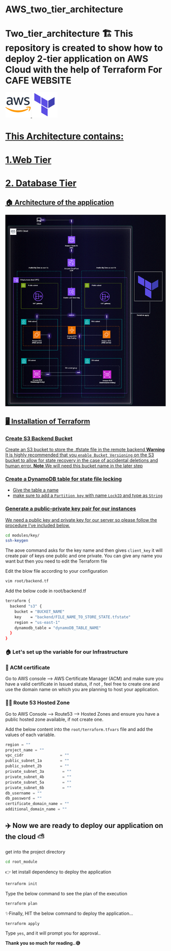 # AWS_two_tier_architecture

# Two_tier_architecture 🏗 This repository is created to show how to deploy 2-tier application on AWS Cloud with the help of Terraform For CAFE WEBSITE
<a href="https://aws.amazon.com" target="_blank" rel="noreferrer"> <img src="https://raw.githubusercontent.com/devicons/devicon/master/icons/amazonwebservices/amazonwebservices-original-wordmark.svg" alt="aws" width="80" height="80"/> </a>  <a href="https://www.terraform.io/" target="_blank" rel="noreferrer"> <img src="https://raw.githubusercontent.com/devicons/devicon/master/icons/terraform/terraform-original.svg" alt="Terraform" width="80" height="80"/> 
# This Architecture contains: 
# 1.Web Tier 
# 2. Database Tier
## 🏠 Architecture of the application
![](https://github.com/Sanam02/AWS_two_tier_architecture/blob/main/images/2tierarchitecture.gif)
## 🖥️ Installation of Terraform
### Create S3 Backend Bucket
Create an S3 bucket to store the .tfstate file in the remote backend
**Warning** It is highly recommended that you `enable Bucket Versioning` on the S3 bucket to allow for state recovery in the case of accidental deletions and human error.
**Note** We will need this bucket name in the later step
### Create a DynamoDB table for state file locking
- Give the table a name
- make sure to add a `Partition key` with name `LockID` and type as `String`

### Generate a public-private key pair for our instances
We need a public key and private key for our server so please follow the procedure I've included below.

```sh
cd modules/key/
ssh-keygen
```
The aove command asks for the key name and then gives `client_key` it will create pair of keys one public and one private. You can give any name you want but then you need to edit the Terraform file

Edit the blow file according to your configuration
```sh
vim root/backend.tf
```
Add the below code in root/backend.tf
```sh
terraform {
  backend "s3" {
    bucket = "BUCKET_NAME"
    key    = "backend/FILE_NAME_TO_STORE_STATE.tfstate"
    region = "us-east-1"
    dynamodb_table = "dynamoDB_TABLE_NAME"
  }
}
```
### 🏠 Let's set up the variable for our Infrastructure
### 🔐 ACM certificate
Go to AWS console --> AWS Certificate Manager (ACM) and make sure you have a valid certificate in Issued status, if not , feel free to create one and use the domain name on which you are planning to host your application.
### 👨‍💻 Route 53 Hosted Zone
Go to AWS Console --> Route53 --> Hosted Zones and ensure you have a public hosted zone available, if not create one.

Add the below content into the `root/terraform.tfvars` file and add the values of each variable.
```javascript
region = ""
project_name = ""
vpc_cidr                = ""
public_subnet_1a        = ""
public_subnet_2b        = ""
private_subnet_3a        = ""
private_subnet_4b        = ""
private_subnet_5a        = ""
private_subnet_6b        = ""
db_username = ""
db_password = ""
certificate_domain_name = ""
additional_domain_name = ""

```

## ✈️ Now we are ready to deploy our application on the cloud ⛅
get into the project directory
```sh
cd root_module
```
👉 let install dependency to deploy the application 

```sh
terraform init
```

Type the below command to see the plan of the execution
```sh
terraform plan
```

✨Finally, HIT the below command to deploy the application...
```sh
terraform apply 
```

Type `yes`, and it will prompt you for approval..

**Thank you so much for reading..😅**
